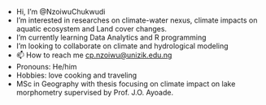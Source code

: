 - Hi, I’m @NzoiwuChukwudi
- I’m interested in researches on climate-water nexus, climate impacts on aquatic ecosystem and Land cover changes.
- I’m currently learning Data Analytics and R programming
- I’m looking to collaborate on climate and hydrological modeling
- 📫 How to reach me cp.nzoiwu@unizik.edu.ng
- Pronouns: He/him
- Hobbies: love cooking and traveling 
- MSc in Geography with thesis focusing on climate impact on lake morphometry supervised by Prof. J.O. Ayoade.
<!---
NzoiwuChukwudi/NzoiwuChukwudi is a ✨ special ✨ repository because its `README.md` (this file) appears on your GitHub profile.
You can click the Preview link to take a look at your changes.
--->
